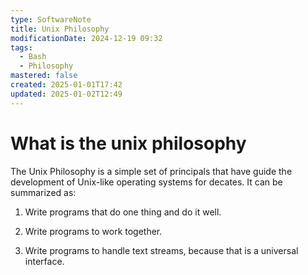 ```yaml
---
type: SoftwareNote
title: Unix Philosophy
modificationDate: 2024-12-19 09:32
tags:
  - Bash
  - Philosophy
mastered: false
created: 2025-01-01T17:42
updated: 2025-01-02T12:49
---
```


# What is the unix philosophy

The Unix Philosophy is a simple set of principals that have guide the development of Unix-like operating systems for decates. It can be summarized as:

1. Write programs that do one thing and do it well.

2. Write programs to work together.

3. Write programs to handle text streams, because that is a universal interface.


